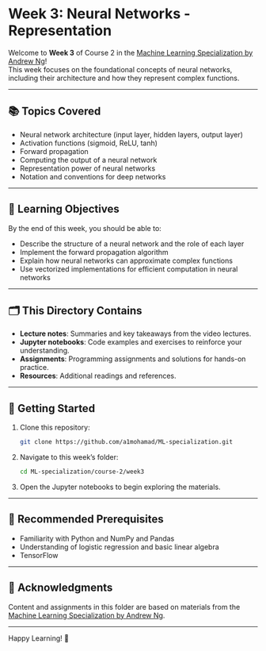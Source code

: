 # Week 3: Neural Networks - Representation

Welcome to **Week 3** of Course 2 in the [Machine Learning Specialization by Andrew Ng](https://www.coursera.org/specializations/machine-learning-introduction)!  
This week focuses on the foundational concepts of neural networks, including their architecture and how they represent complex functions.

---

## 📚 Topics Covered

- Neural network architecture (input layer, hidden layers, output layer)
- Activation functions (sigmoid, ReLU, tanh)
- Forward propagation
- Computing the output of a neural network
- Representation power of neural networks
- Notation and conventions for deep networks

---

## 📝 Learning Objectives

By the end of this week, you should be able to:

- Describe the structure of a neural network and the role of each layer
- Implement the forward propagation algorithm
- Explain how neural networks can approximate complex functions
- Use vectorized implementations for efficient computation in neural networks

---

## 🗂️ This Directory Contains

- **Lecture notes**: Summaries and key takeaways from the video lectures.
- **Jupyter notebooks**: Code examples and exercises to reinforce your understanding.
- **Assignments**: Programming assignments and solutions for hands-on practice.
- **Resources**: Additional readings and references.

---

## 🚀 Getting Started

1. Clone this repository:
   ```bash
   git clone https://github.com/a1mohamad/ML-specialization.git
   ```
2. Navigate to this week’s folder:
   ```bash
   cd ML-specialization/course-2/week3
   ```
3. Open the Jupyter notebooks to begin exploring the materials.

---

## 📌 Recommended Prerequisites

- Familiarity with Python and NumPy and Pandas
- Understanding of logistic regression and basic linear algebra
- TensorFlow
---

## 🤝 Acknowledgments

Content and assignments in this folder are based on materials from the [Machine Learning Specialization by Andrew Ng](https://www.deeplearning.ai/courses/machine-learning-specialization/).

---

Happy Learning! 🚀
